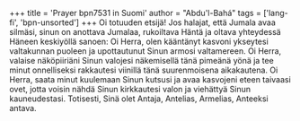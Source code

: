 +++
title = 'Prayer bpn7531 in Suomi'
author = "Abdu'l-Bahá"
tags = ['lang-fi', 'bpn-unsorted']
+++
Oi totuuden etsijä! Jos halajat, että Jumala avaa silmäsi, sinun on anottava Jumalaa, rukoiltava Häntä ja oltava yhteydessä Häneen keskiyöllä sanoen:
Oi Herra, olen kääntänyt kasvoni ykseytesi valtakunnan puoleen ja upottautunut Sinun armosi valtamereen. Oi Herra, valaise näköpiiriäni Sinun valojesi näkemisellä tänä pimeänä yönä ja tee minut onnelliseksi rakkautesi viinillä tänä suurenmoisena aikakautena. Oi Herra, saata minut kuulemaan Sinun kutsusi ja avaa kasvojeni eteen taivaasi ovet, jotta voisin nähdä Sinun kirkkautesi valon ja viehättyä Sinun kauneudestasi.
Totisesti, Sinä olet Antaja, Antelias, Armelias, Anteeksi antava.
